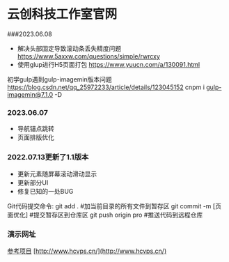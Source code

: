 # **云创科技工作室官网**


###2023.06.08
- 解决头部固定导致滚动条丢失精度问题
https://www.5axxw.com/questions/simple/rwrcxy
- 使用glup进行H5页面打包
https://www.yuucn.com/a/130091.html

初学gulp遇到gulp-imagemin版本问题
https://blog.csdn.net/qq_25972233/article/details/123045152
cnpm i gulp-imagemin@7.1.0 -D


### 2023.06.07
- 导航锚点跳转
- 页面排版优化

### 2022.07.13更新了1.1版本

- 更新元素随屏幕滚动滑动显示
- 更新部分UI
- 修复已知的一处BUG

Git代码提交命令:
git add . #加当前目录的所有文件到暂存区
git commit -m [页面优化] #提交暂存区到仓库区
git push origin pro #推送代码到远程仓库

### 演示网址

[参考项目](https://gitee.com/ke1001/website)
[http://www.hcvps.cn/](http://www.hcvps.cn/)
